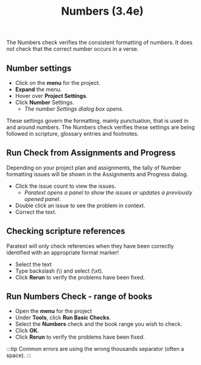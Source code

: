 ﻿---
title: Numbers (3.4e)
---
The Numbers check verifies the consistent formatting of numbers. It does not check that the correct number occurs in a verse.

## Number settings

-  Click on the **menu** for the project.
-  **Expand** the menu.
-  Hover over **Project Settings**.
-  Click **Number** Settings.  
    -  *The number Settings dialog box opens*.

These settings govern the formatting, mainly punctuation, that is used in and around numbers. The Numbers check verifies these settings are being followed in scripture, glossary entries and footnotes.

## Run Check from Assignments and Progress

Depending on your project plan and assignments, the tally of Number formatting issues will be shown in the Assignments and Progress dialog.

-  Click the issue count to view the issues.  
    -  *Paratext opens a panel to show the issues or updates a previously opened panel*.
-  Double click an issue to see the problem in context.
-  Correct the text.

## Checking scripture references

Paratext will only check references when they have been correctly identified with an appropriate format marker!

-  Select the text
-  Type backslash (\\) and select (\\xt).
-  Click **Rerun** to verify the problems have been fixed.

## Run Numbers Check - range of books

-  Open the **menu** for the project
-  Under **Tools**, click **Run Basic Checks**.
-  Select the **Numbers** check and the book range you wish to check.
-  Click **OK**.
-  Click **Rerun** to verify the problems have been fixed.

:::tip
Common errors are using the wrong thousands separator (often a space).
:::
